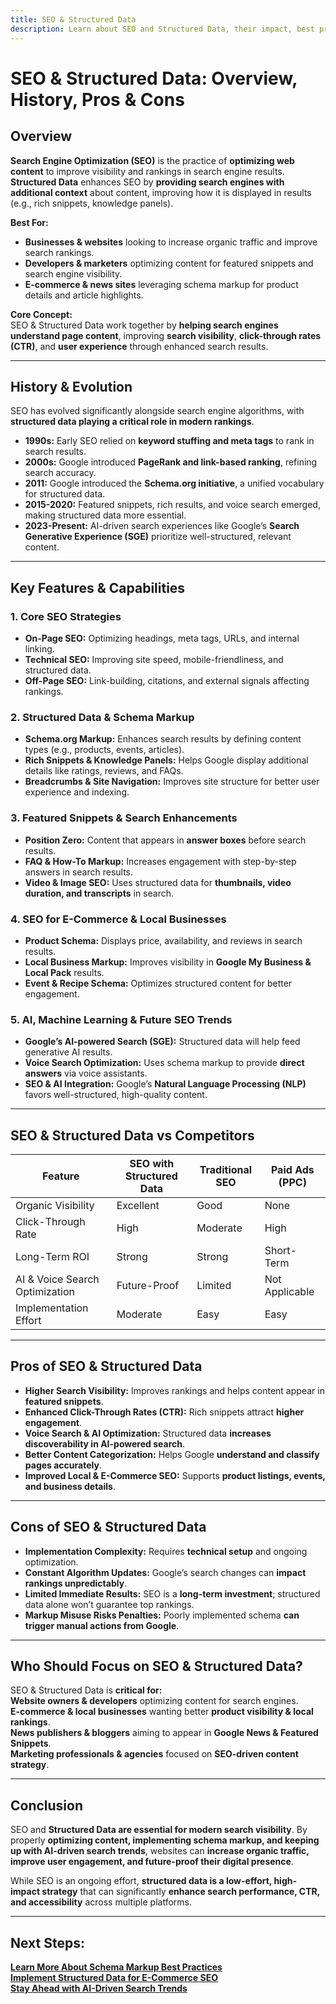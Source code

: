 ```yaml
---
title: SEO & Structured Data
description: Learn about SEO and Structured Data, their impact, best practices, challenges, and future trends.
---
```


# **SEO & Structured Data: Overview, History, Pros & Cons**

## **Overview**
**Search Engine Optimization (SEO)** is the practice of **optimizing web content** to improve visibility and rankings in search engine results. **Structured Data** enhances SEO by **providing search engines with additional context** about content, improving how it is displayed in results (e.g., rich snippets, knowledge panels).  

 **Best For:**  
- **Businesses & websites** looking to increase organic traffic and improve search rankings.  
- **Developers & marketers** optimizing content for featured snippets and search engine visibility.  
- **E-commerce & news sites** leveraging schema markup for product details and article highlights.  

 **Core Concept:**  
SEO & Structured Data work together by **helping search engines understand page content**, improving **search visibility**, **click-through rates (CTR)**, and **user experience** through enhanced search results.  

---

## **History & Evolution**
SEO has evolved significantly alongside search engine algorithms, with **structured data playing a critical role in modern rankings**.  

- **1990s:** Early SEO relied on **keyword stuffing and meta tags** to rank in search results.  
- **2000s:** Google introduced **PageRank and link-based ranking**, refining search accuracy.  
- **2011:** Google introduced the **Schema.org initiative**, a unified vocabulary for structured data.  
- **2015-2020:** Featured snippets, rich results, and voice search emerged, making structured data more essential.  
- **2023-Present:** AI-driven search experiences like Google’s **Search Generative Experience (SGE)** prioritize well-structured, relevant content.  

---

## **Key Features & Capabilities**

### **1. Core SEO Strategies**
- **On-Page SEO:** Optimizing headings, meta tags, URLs, and internal linking.
- **Technical SEO:** Improving site speed, mobile-friendliness, and structured data.
- **Off-Page SEO:** Link-building, citations, and external signals affecting rankings.

### **2. Structured Data & Schema Markup**
- **Schema.org Markup:** Enhances search results by defining content types (e.g., products, events, articles).
- **Rich Snippets & Knowledge Panels:** Helps Google display additional details like ratings, reviews, and FAQs.
- **Breadcrumbs & Site Navigation:** Improves site structure for better user experience and indexing.

### **3. Featured Snippets & Search Enhancements**
- **Position Zero:** Content that appears in **answer boxes** before search results.
- **FAQ & How-To Markup:** Increases engagement with step-by-step answers in search results.
- **Video & Image SEO:** Uses structured data for **thumbnails, video duration, and transcripts** in search.

### **4. SEO for E-Commerce & Local Businesses**
- **Product Schema:** Displays price, availability, and reviews in search results.
- **Local Business Markup:** Improves visibility in **Google My Business & Local Pack** results.
- **Event & Recipe Schema:** Optimizes structured content for better engagement.

### **5. AI, Machine Learning & Future SEO Trends**
- **Google’s AI-powered Search (SGE):** Structured data will help feed generative AI results.
- **Voice Search Optimization:** Uses schema markup to provide **direct answers** via voice assistants.
- **SEO & AI Integration:** Google’s **Natural Language Processing (NLP)** favors well-structured, high-quality content.

---

## **SEO & Structured Data vs Competitors**

| Feature               | SEO with Structured Data | Traditional SEO | Paid Ads (PPC) |
|-----------------------|------------------------|----------------|---------------|
| Organic Visibility   |  Excellent           |  Good        | None       |
| Click-Through Rate   |  High                 | Moderate     |  High       |
| Long-Term ROI        |  Strong               |  Strong      | Short-Term |
| AI & Voice Search Optimization |  Future-Proof | Limited    | Not Applicable |
| Implementation Effort | Moderate             |  Easy        |  Easy       |

---

## **Pros of SEO & Structured Data**
- **Higher Search Visibility:** Improves rankings and helps content appear in **featured snippets**.
- **Enhanced Click-Through Rates (CTR):** Rich snippets attract **higher engagement**.
- **Voice Search & AI Optimization:** Structured data **increases discoverability in AI-powered search**.
- **Better Content Categorization:** Helps Google **understand and classify pages accurately**.
- **Improved Local & E-Commerce SEO:** Supports **product listings, events, and business details**.

---

## **Cons of SEO & Structured Data**
- **Implementation Complexity:** Requires **technical setup** and ongoing optimization.
- **Constant Algorithm Updates:** Google’s search changes can **impact rankings unpredictably**.
- **Limited Immediate Results:** SEO is a **long-term investment**; structured data alone won’t guarantee top rankings.
- **Markup Misuse Risks Penalties:** Poorly implemented schema **can trigger manual actions from Google**.

---

## **Who Should Focus on SEO & Structured Data?**  
SEO & Structured Data is **critical for:**  
 **Website owners & developers** optimizing content for search engines.  
 **E-commerce & local businesses** wanting better **product visibility & local rankings**.  
 **News publishers & bloggers** aiming to appear in **Google News & Featured Snippets**.  
 **Marketing professionals & agencies** focused on **SEO-driven content strategy**.  

---

## **Conclusion**
SEO and **Structured Data are essential for modern search visibility**. By properly **optimizing content, implementing schema markup, and keeping up with AI-driven search trends**, websites can **increase organic traffic, improve user engagement, and future-proof their digital presence**.  

While SEO is an ongoing effort, **structured data is a low-effort, high-impact strategy** that can significantly **enhance search performance, CTR, and accessibility** across multiple platforms.  

---

## **Next Steps:**  
 **[Learn More About Schema Markup Best Practices](#)**  
 **[Implement Structured Data for E-Commerce SEO](#)**  
 **[Stay Ahead with AI-Driven Search Trends](#)**  

